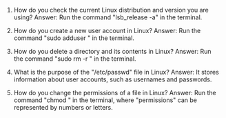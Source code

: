 1. How do you check the current Linux distribution and version you are using?
Answer: Run the command "lsb_release -a" in the terminal.

2. How do you create a new user account in Linux?
Answer: Run the command "sudo adduser <username>" in the terminal.

3. How do you delete a directory and its contents in Linux?
Answer: Run the command "sudo rm -r <directory>" in the terminal.

4. What is the purpose of the "/etc/passwd" file in Linux?
Answer: It stores information about user accounts, such as usernames and passwords.

5. How do you change the permissions of a file in Linux?
Answer: Run the command "chmod <permissions> <filename>" in the terminal, where "permissions" can be represented by numbers or letters.